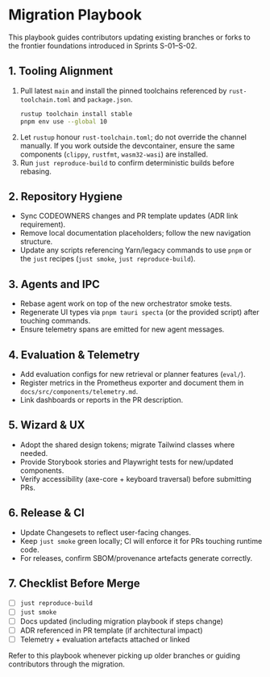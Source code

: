 # Migration Playbook

This playbook guides contributors updating existing branches or forks to the
frontier foundations introduced in Sprints S-01–S-02.

## 1. Tooling Alignment

1. Pull latest `main` and install the pinned toolchains referenced by
   `rust-toolchain.toml` and `package.json`.
   ```sh
   rustup toolchain install stable
   pnpm env use --global 10
   ```
2. Let `rustup` honour `rust-toolchain.toml`; do not override the channel
   manually. If you work outside the devcontainer, ensure the same components
   (`clippy`, `rustfmt`, `wasm32-wasi`) are installed.
3. Run `just reproduce-build` to confirm deterministic builds before rebasing.

## 2. Repository Hygiene

- Sync CODEOWNERS changes and PR template updates (ADR link requirement).
- Remove local documentation placeholders; follow the new navigation structure.
- Update any scripts referencing Yarn/legacy commands to use `pnpm` or the
  `just` recipes (`just smoke`, `just reproduce-build`).

## 3. Agents and IPC

- Rebase agent work on top of the new orchestrator smoke tests.
- Regenerate UI types via `pnpm tauri specta` (or the provided script) after
  touching commands.
- Ensure telemetry spans are emitted for new agent messages.

## 4. Evaluation & Telemetry

- Add evaluation configs for new retrieval or planner features (`eval/`).
- Register metrics in the Prometheus exporter and document them in
  `docs/src/components/telemetry.md`.
- Link dashboards or reports in the PR description.

## 5. Wizard & UX

- Adopt the shared design tokens; migrate Tailwind classes where needed.
- Provide Storybook stories and Playwright tests for new/updated components.
- Verify accessibility (axe-core + keyboard traversal) before submitting PRs.

## 6. Release & CI

- Update Changesets to reflect user-facing changes.
- Keep `just smoke` green locally; CI will enforce it for PRs touching runtime
  code.
- For releases, confirm SBOM/provenance artefacts generate correctly.

## 7. Checklist Before Merge

- [ ] `just reproduce-build`
- [ ] `just smoke`
- [ ] Docs updated (including migration playbook if steps change)
- [ ] ADR referenced in PR template (if architectural impact)
- [ ] Telemetry + evaluation artefacts attached or linked

Refer to this playbook whenever picking up older branches or guiding
contributors through the migration.
